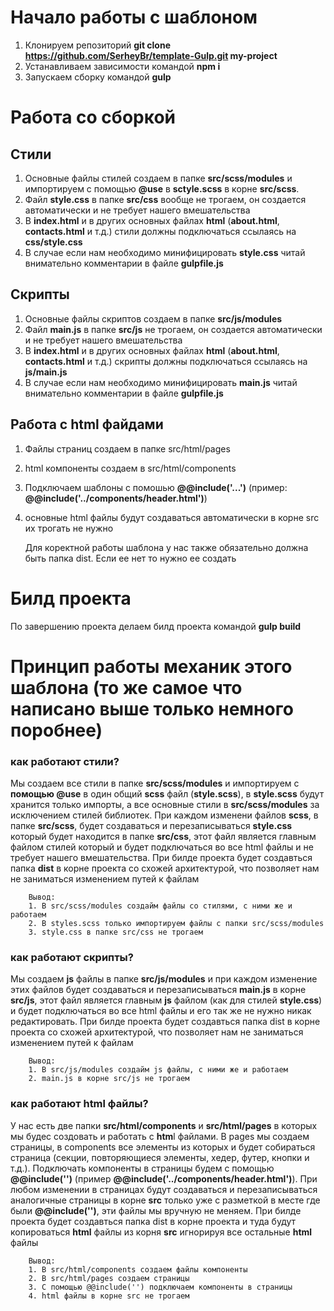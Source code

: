 # Начало работы с шаблоном

1. Клонируем репозиторий **git clone https://github.com/SerheyBr/template-Gulp.git my-project**
2. Устанавливаем зависимости командой **npm i**
3. Запускаем сборку командой **gulp**

# Работа со сборкой

## Стили

1. Основные файлы стилей создаем в папке **src/scss/modules** и импортируем с помощью **@use** в **sctyle.scss** в корне **src/scss**.
2. Файл **style.css** в папке **src/css** вообще не трогаем, он создается автоматически и не требует нашего вмешательства
3. В **index.html** и в других основных файлах **html** (**about.html**, **contacts.html** и т.д.) стили должны подключаться ссылаясь на **css/style.css**
4. В случае если нам необходимо минифицировать **style.css** читай внимательно комментарии в файле **gulpfile.js**

## Скрипты

1.  Основные файлы скриптов создаем в папке **src/js/modules**
2.  Файл **main.js** в папке **src/js** не трогаем, он создается автоматически и не требует нашего вмешательства
3.  В **index.html** и в других основных файлах **html** (**about.html**, **contacts.html** и т.д.) скрипты должны подключаться ссылаясь на **js/main.js**
4.  В случае если нам необходимо минифицировать **main.js** читай внимательно комментарии в файле **gulpfile.js**

## Работа с html файдами

1. Файлы страниц создаем в папке src/html/pages
2. html компоненты создаем в src/html/components
3. Подключаем шаблоны с помошью **@@include('...')** (пример: **@@include('../components/header.html')**)
4. основные html файлы будут создаваться автоматически в корне src их трогать не нужно

   Для коректной работы шаблона у нас также обязательно должна быть папка dist. Если ее нет то нужно ее создать

# Билд проекта

По завершению проекта делаем билд проекта командой **gulp build**

# Принцип работы механик этого шаблона (то же самое что написано выше только немного поробнее)

### как работают стили?

Мы создаем все стили в папке **src/scss/modules** и импортируем с **помощью @use** в один общий **scss** файл (**style.scss**), в **style.scss** будут хранится только импорты, а все основные стили в **src/scss/modules** за исключением стилей библиотек. При каждом изменени файлов **scss**, в папке **src/scss**, будет создаваться и перезаписываться **style.css** который будет находится в папке **src/css**, этот файл является главным файлом стилей который и будет подключаться во все html файлы и не требует нашего вмешательства. При билде проекта будет создавться папка **dist** в корне проекта со схожей архитектурой, что позволяет нам не заниматься изменением путей к файлам

    	Вывод:
    	1. В src/scss/modules создайм файлы со стилями, с ними же и работаем
    	2. В styles.scss только импортируем файлы с папки src/scss/modules
    	3. style.css в папке src/css не трогаем

### как работают скрипты?

Мы создаем **js** файлы в папке **src/js/modules** и при каждом изменение этих файлов будет создаваться и перезаписываться **main.js** в корне **src/js**, этот файл является главным **js** файлом (как для стилей **style.css**) и будет подключаться во все html файлы и его так же не нужно никак редактировать. При билде проекта будет создавться папка dist в корне проекта со схожей архитектурой, что позволяет нам не заниматься изменением путей к файлам

    	Вывод:
    	1. В src/js/modules создайм js файлы, с ними же и работаем
    	2. main.js в корне src/js не трогаем

### как работают html файлы?

У нас есть две папки **src/html/components** и **src/html/pages** в которых мы будес создовать и работать с **htm**l файлами. В pages мы создаем страницы, в components все элементы из которых и будет собираться страница (секции, повторяющиеся элементы, хедер, футер, кнопки и т.д.). Подключать компоненты в страницы будем с помощью **@@include('')** (пример **@@include('../components/header.html')**). При любом изменении в страницах будут создаваться и перезаписываться аналогичные страницы в корне **src** только уже с разметкой в месте где были **@@include('')**, эти файлы мы вручную не меняем. При билде проекта будет создавться папка dist в корне проекта и туда будут копироваться **html** файлы из корня **src** игнорируя все остальные **html** файлы

    	Вывод:
    	1. В src/html/components создаем файлы компоненты
    	2. В src/html/pages создаем страницы
    	3. С помощью @@include('') подключаем компоненты в страницы
    	4. html файлы в корне src не трогаем
